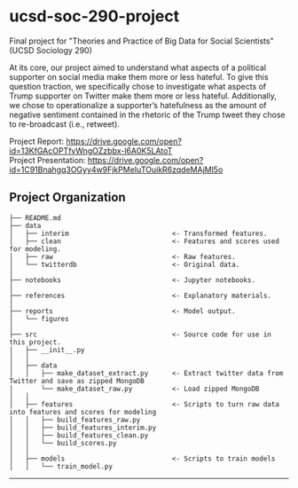 ucsd-soc-290-project
==============================

Final project for "Theories and Practice of Big Data for Social Scientists" (UCSD Sociology 290)  

At its core, our project aimed to understand what aspects of a political supporter on social media make them more or less hateful. To give this question traction, we specifically chose to investigate what aspects of Trump supporter on Twitter make them more or less hateful. Additionally, we chose to operationalize a supporter’s hatefulness as the amount of negative sentiment contained in the rhetoric of the Trump tweet they chose to re-broadcast (i.e., retweet).  

Project Report: https://drive.google.com/open?id=13KfGAcOPTfvWngOZzbbx-l6A0K5LAtoT  
Project Presentation: https://drive.google.com/open?id=1C91Bnahgq3OGyy4w9FjkPMeIuTOuikR6zqdeMAjMl5o  

Project Organization
------------

    ├── README.md
    ├── data
    │   ├── interim                          <- Transformed features.
    │   ├── clean                            <- Features and scores used for modeling.
    │   ├── raw                              <- Raw features.
    │   └── twitterdb                        <- Original data.
    │
    ├── notebooks                            <- Jupyter notebooks.
    │
    ├── references                           <- Explanatory materials.
    │
    ├── reports                              <- Model output.
    │   └── figures
    │
    ├── src                                  <- Source code for use in this project.
    │   ├── __init__.py
    │   │
    │   ├── data
    │   │   ├── make_dataset_extract.py      <- Extract twitter data from Twitter and save as zipped MongoDB
    │       └── make_dataset_raw.py          <- Load zipped MongoDB
    │   │
    │   ├── features                         <- Scripts to turn raw data into features and scores for modeling
    │   │   ├── build_features_raw.py
    │   │   ├── build_features_interim.py
    │   │   ├── build_features_clean.py 
    │   │   └── build_scores.py
    │   │
    │   ├── models                           <- Scripts to train models
    │   │   └── train_model.py


--------